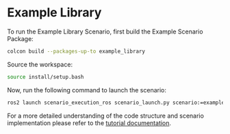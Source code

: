 # Example Library

To run the Example Library Scenario, first build the Example Scenario Package:

```bash
colcon build --packages-up-to example_library
```

Source the workspace:

```bash
source install/setup.bash
```

Now, run the following command to launch the scenario:

```bash
ros2 launch scenario_execution_ros scenario_launch.py scenario:=examples/example_library/scenarios/example_library.osc
```

For a more detailed understanding of the code structure and scenario implementation please refer to the [tutorial documentation](https://intellabs.github.io/scenario_execution/tutorials.html).

